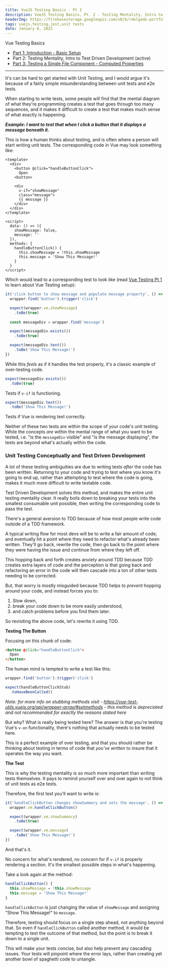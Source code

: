 ```yaml
---
title: VueJS Testing Basics - Pt 2
description: VueJS Testing Basics, Pt. 2 - Testing Mentality, Intro to Test Driven Development
headerImg: https://firebasestorage.googleapis.com/v0/b/rdelgado-portfolio.appspot.com/o/articles%2Fnov-2020%2Fvue-testing-basics-methods.jpg?alt=media&token=270a3f8b-80a1-4fae-a2e5-66ac3da575fb
tags: vuejs,testing,jest,unit tests
date: January 6, 2022
---
```


Vue Testing Basics
* [Part 1: Introduction - Basic Setup](/articles/basic-jest-testing-concepts-in-vuejs)
* Part 2: Testing Mentality, Intro to Test Driven Development (active)
* [Part 3: Testing a Single File Component - Computed Properties](/articles/vuejs-testing-single-file-components)

---

It's can be hard to get started with Unit Testing, and I would argue it's because of a fairly simple misunderstanding between unit tests and e2e tests.

When starting to write tests, some people will find that the mental diagram of what they're programming creates a test that goes through too many sequences, and it makes it difficult to create a test that makes much sense of what exactly is happening.

_**Example: I want to test that when I click a button that it displays a message beneath it.**_

This is how a human thinks about testing, and is often where a person will start writing unit tests. The corresponding code in Vue may look something like:

```vue
<template>
  <div>
    <button @click="handleButtonClick">
      Open
    <button>

    <div
      v-if="showMessage"
      class="message">
      {{ message }}
    </div>
  </div>
</template>

<script>
  data: () => ({
    showMessage: false,
    message: ''
  }),
  methods: {
    handleButtonClick() {
      this.showMessage = !this.showMessage
      this.message = 'Show This Message!'
    }
  }
</script>
```

Which would lead to a corresponding test to look like (read [Vue Testing Pt 1](/articles/basic-jest-testing-concepts-in-vuejs) to learn about Vue Testing setup):

```js
it('click button to show message and populate message property', () => {
  wrapper.find('button').trigger('click')

  expect(wrapper.vm.showMessage)
    .toBe(true)
  
  const messageDiv = wrapper.find('message')

  expect(messageDiv.exists())
    .toBe(true)

  expect(messageDiv.text())
    .toBe('Show This Message!')
})
```

While this _feels_ as if it handles the test properly, it's a classic example of over-testing code.

```js
expect(messageDiv.exists())
  .toBe(true)
```

Tests if `v-if` is functioning.

```js
expect(messageDiv.text())
  .toBe('Show This Message!')
```

Tests if Vue is rendering text correctly.

Neither of these two tests are within the scope of your code's unit testing. While the concepts _are_ within the mental range of what you want to be tested, i.e. "is the `messageDiv` visible" and "is the message displaying", the tests are beyond what's actually within the code.

### Unit Testing Conceptually and Test Driven Development

A lot of these testing ambiguities are due to writing tests _after_ the code has been written. Returning to your code and trying to test where you know it's going to end up, rather than attempting to test where the code is going, makes it much more difficult to write testable code.

Test Driven Development solves this method, and makes the entire unit testing mentality clear. It really boils down to breaking your tests into the smallest consumable unit possible, then writing the corresponding code to pass the test.

There's a general aversion to TDD because of how most people write code outside of a TDD framework.

A typical writing flow for most devs will be to write a fair amount of code, and eventually hit a point where they need to refactor what's already been written. They'll go back, rewrite the code, then go back to the point where they were having the issue and continue from where they left off.

This hopping back and forth creates anxiety around TDD because TDD creates extra layers of code and the perception is that going back and refactoring an error in the code will then cascade into a ton of other tests needing to be corrected.

But, that worry is mostly misguided because TDD helps to _prevent_ hopping around your code, and instead forces you to:
1. Slow down,
2. break your code down to be more easily understood,
3. and catch problems before you find them later.

So revisiting the above code, let's rewrite it using TDD.

**Testing The Button**

Focusing on this chunk of code: 

```html
<button @click="handleButtonClick">
  Open
</button>
```

The human mind is tempted to write a test like this:

```js
wrapper.find('button').trigger('click')

expect(handleButtonClickStub)
  .toHaveBeenCalled()
```

_Note: for more info on stubbing methods visit - https://vue-test-utils.vuejs.org/api/wrapper-array/#setmethods - this method is depreciated and not recommended for exactly the reasons stated here_

But why? What is really being tested here? The answer is that you're testing Vue's `v-on` functionality, there's nothing that actually needs to be tested here.

This is a perfect example of over testing, and that you should rather be thinking about testing in terms of code that _you've written_ to insure that it operates the way you want.

**The Test**

This is why the testing mentality is so much more important than writing tests themselves. It pays to remind yourself over and over again to not think of unit tests as e2e tests.

Therefore, the first test you'll want to write is:

```js
it('handleClickButton changes showSummary and sets the message', () => {
  wrapper.vm.handleClickButton()

  expect(wrapper.vm.showSummary)
    .toBe(true)

  expect(wrapper.vm.message)
    .toBe('Show This Message!')
})
```
And that's it.

No concern for what's rendered, no concern for if `v-if` is properly rendering a section. It's the smallest possible steps in what's happening.

Take a look again at the method:

```js
handleClickButton() {
  this.showMessage = !this.showMessage
  this.message = 'Show This Message!'
}
```

`handleClickButton` is just changing the value of `showMessage` and assigning "Show This Message!" to `message`.

Therefore, testing should focus on a single step ahead, not anything beyond that. So even if `handleClickButton` called another method, it would be tempting to test the outcome of that method, but the point is to break it down to a single unit.

This will make your tests concise, but also help prevent any cascading issues. Your tests will pinpoint where the error lays, rather than creating yet another bowl of spaghetti code to untangle.
